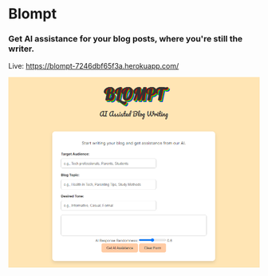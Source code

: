 <!-- insert image -->

# Blompt
### Get AI assistance for your blog posts, where you're still the writer. 

Live: https://blompt-7246dbf65f3a.herokuapp.com/

![blompt_image](blogwriter/static/images/blompt_image.png)